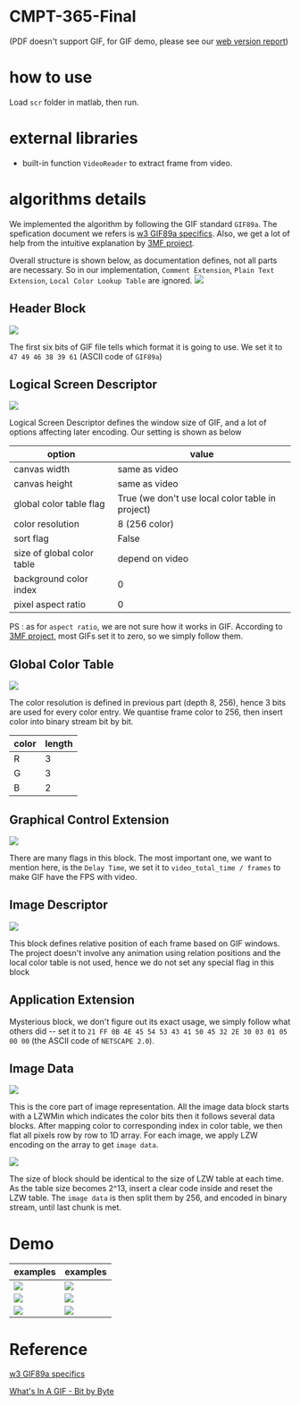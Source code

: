 # CMPT-365-Final
(PDF doesn't support GIF, for GIF demo, please see our [web version report](https://github.com/Lyken17/CMPT-365-Final))

# how to use
Load `scr` folder in matlab, then run.

# external libraries
* built-in function `VideoReader` to extract frame from video.

# algorithms details
We implemented the algorithm by following the GIF standard `GIF89a`. The spefication document we refers is [w3 GIF89a specifics](https://www.w3.org/Graphics/GIF/spec-gif89a.txt). Also, we get a lot of help from the intuitive explanation by [3MF project](http://www.matthewflickinger.com/lab/whatsinagif/bits_and_bytes.asp).

Overall structure is shown below, as documentation defines, not all parts are necessary. So in our implementation,  `Comment Extension`, `Plain Text Extension`, `Local Color Lookup Table` are ignored.
![](images/gif_file_stream.gif)

## Header Block  
![](images/header_block.gif)

The first six bits of GIF file tells which format it is going to use. We set it to `47 49 46 38 39 61` (ASCII code of `GIF89a`)

## Logical Screen Descriptor
![](images/logical_screen_desc_block.gif)

Logical Screen Descriptor defines the window size of GIF, and a lot of options affecting later encoding. Our setting is shown as below

option | value
--- | ---
canvas width | same as video
canvas height | same as video
global color table flag | True (we don't use local color table in project)
color resolution | 8 (256 color)
sort flag | False
size of global color table | depend on video
background color index | 0
pixel aspect ratio | 0

PS : as for `aspect ratio`, we are not sure how it works in GIF. According to  [3MF project](http://www.matthewflickinger.com/lab/whatsinagif/bits_and_bytes.asp), most GIFs set it to zero, so we simply follow them.

## Global Color Table
![](images/global_color_table.gif)

The color resolution is defined in previous part (depth 8, 256), hence 3 bits are used for every color entry. We quantise frame color to 256, then insert color into binary stream bit by bit.

color | length
--- | ---
R  |  3
G  |  3
B  |  2

## Graphical Control Extension
![](images/graphic_control_ext.gif)

There are many flags in this block. The most important one, we want to mention here, is the `Delay Time`, we set it to `video_total_time / frames` to make GIF have the FPS with video.

## Image Descriptor
![](images/image_descriptor_block.gif)

This block defines relative position of each frame based on GIF windows. The project doesn't involve any animation using relation positions and the local color table is not used, hence we do not set any special flag in this block

## Application Extension
Mysterious block, we don't figure out its exact usage, we simply follow what others did -- set it to `21 FF 0B 4E 45 54 53 43 41 50 45 32 2E 30 03 01 05 00 00` (the ASCII code of `NETSCAPE 2.0`).

## Image Data
![](images/image_data_block.gif)

This is the core part of image representation. All the image data block starts with a LZWMin which indicates the color bits then it follows several data blocks. After mapping color to corresponding index in color table, we then flat all pixels row by row to 1D array. For each image, we apply LZW encoding on the array to get `image data`.

![](images/lzw_encoding_codes.gif)

The size of block should be identical to the size of LZW table at each time. As the table size becomes 2^13, insert a clear code inside and reset the LZW table. The `image data` is then split them by 256, and encoded in binary stream, until last chunk is met.
# Demo
examples | examples
--- | ---
![](results/68.gif) | ![](results/69.gif)
![](results/70.gif) | ![](results/71.gif)
![](results/dog.gif) | ![](results/myVideo.gif)

# Reference


[w3 GIF89a specifics](https://www.w3.org/Graphics/GIF/spec-gif89a.txt)

[What's In A GIF - Bit by Byte](http://www.matthewflickinger.com/lab/whatsinagif/bits_and_bytes.asp)

